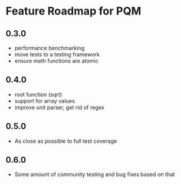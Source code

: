 Feature Roadmap for PQM
================================================================================

0.3.0
--------------------------------------------------------------------------------
* performance benchmarking
* move tests to a testing framework
* ensure math functions are atomic

0.4.0
--------------------------------------------------------------------------------
* root function (sqrt)
* support for array values
* improve unit parser, get rid of regex

0.5.0
--------------------------------------------------------------------------------
* As close as possible to full test coverage

0.6.0
--------------------------------------------------------------------------------
* Some amount of community testing and bug fixes based on that
